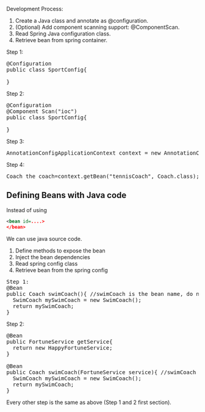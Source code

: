 Development Process:  
1) Create a Java class and annotate as @configuration.  
2) (Optional) Add component scanning support: @ComponentScan.  
3) Read Spring Java configuration class.  
4) Retrieve bean from spring container.  

Step 1:  
<pre>
@Configuration
public class SportConfig{

}
</pre>

Step 2:  
<pre>
@Configuration
@Component Scan("ioc")
public class SportConfig{

}
</pre>

Step 3:
<pre>
AnnotationConfigApplicationContext context = new AnnotationConfigApplication(SportConfig.class);
</pre>

Step 4:
<pre>
Coach the coach=context.getBean("tennisCoach", Coach.class);
</pre>

## Defining Beans with Java code

Instead of using 
```xml
<bean id=....>
</bean>
```
We can use java source code.  
1) Define methods to expose the bean  
2) Inject the bean dependencies  
3) Read spring config class  
4) Retrieve bean from the spring config

<pre>
Step 1:
@Bean
public Coach swimCoach(){ //swimCoach is the bean name, do not need any component scanning.  
  SwimCoach mySwimCoach = new SwimCoach();
  return mySwimCoach;
}
</pre>

Step 2:
<pre>
@Bean
public FortuneService getService{
  return new HappyFortuneService;
}

@Bean
public Coach swimCoach(FortuneService service){ //swimCoach is the bean name, do not need any component scanning.  
  SwimCoach mySwimCoach = new SwimCoach();
  return mySwimCoach;
}
</pre>

Every other step is the same as above (Step 1 and 2 first section).  
